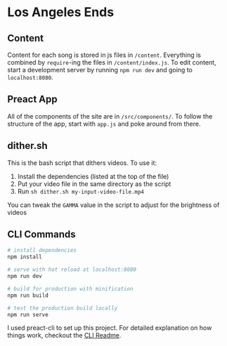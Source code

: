 # Los Angeles Ends

## Content

Content for each song is stored in js files in `/content`. Everything is combined by `require`-ing the files in `/content/index.js`. To edit content, start a development server by running `npm run dev` and going to `localhost:8080`.

## Preact App

All of the components of the site are in `/src/components/`. To follow the structure of the app, start with `app.js` and poke around from there.

## dither.sh

This is the bash script that dithers videos. To use it:

1. Install the dependencies (listed at the top of the file)
2. Put your video file in the same directory as the script
3. Run `sh dither.sh my-input-video-file.mp4`

You can tweak the `GAMMA` value in the script to adjust for the brightness of videos

## CLI Commands

``` bash
# install dependencies
npm install

# serve with hot reload at localhost:8080
npm run dev

# build for production with minification
npm run build

# test the production build locally
npm run serve
```

I used preact-cli to set up this project. For detailed explanation on how things work, checkout the [CLI Readme](https://github.com/developit/preact-cli/blob/master/README.md).
